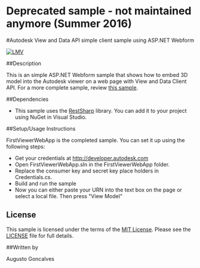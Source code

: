 # Deprecated sample - not maintained anymore (Summer 2016)

#Autodesk View and Data API simple client sample using ASP.NET Webform 

[![LMV](https://img.shields.io/badge/View%20%26%20Data%20API-v1.2.15-green.svg)](http://developer-autodesk.github.io/)

##Description

This is an simple ASP.NET Webform sample that shows how to embed 3D model into the Autodesk viewer on a web page with View and Data Client API. For a more complete sample, review [this sample](https://github.com/Developer-Autodesk/workflow-aspnet-webform-view.and.data.api).

##Dependencies

* This sample uses the [RestSharp](http://restsharp.org/) library. You can add it to your project using NuGet in Visual Studio.

##Setup/Usage Instructions

FirstViewerWebApp is the completed sample. You can set it up using the following steps: 

* Get your credentials at http://developer.autodesk.com
* Open FirstViewerWebApp.sln in the FirstViewerWebApp folder.
* Replace the consumer key and secret key place holders in Credentials.cs.
* Build and run the sample
* Now you can either paste your URN into the text box on the page or select a local file. Then press "View Model"

## License

This sample is licensed under the terms of the [MIT License](http://opensource.org/licenses/MIT). Please see the [LICENSE](LICENSE) file for full details.

##Written by 

Augusto Goncalves





    
